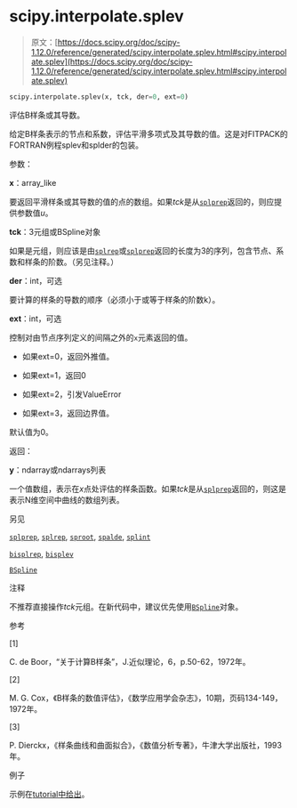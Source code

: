 # scipy.interpolate.splev

> 原文：[https://docs.scipy.org/doc/scipy-1.12.0/reference/generated/scipy.interpolate.splev.html#scipy.interpolate.splev](https://docs.scipy.org/doc/scipy-1.12.0/reference/generated/scipy.interpolate.splev.html#scipy.interpolate.splev)

```py
scipy.interpolate.splev(x, tck, der=0, ext=0)
```

评估B样条或其导数。

给定B样条表示的节点和系数，评估平滑多项式及其导数的值。这是对FITPACK的FORTRAN例程splev和splder的包装。

参数：

**x**：array_like

要返回平滑样条或其导数的值的点的数组。如果*tck*是从[`splprep`](https://docs.scipy.org/doc/scipy-1.12.0/reference/generated/scipy.interpolate.splprep.html#scipy.interpolate.splprep "scipy.interpolate.splprep")返回的，则应提供参数值*u*。

**tck**：3元组或BSpline对象

如果是元组，则应该是由[`splrep`](https://docs.scipy.org/doc/scipy-1.12.0/reference/generated/scipy.interpolate.splrep.html#scipy.interpolate.splrep "scipy.interpolate.splrep")或[`splprep`](https://docs.scipy.org/doc/scipy-1.12.0/reference/generated/scipy.interpolate.splprep.html#scipy.interpolate.splprep "scipy.interpolate.splprep")返回的长度为3的序列，包含节点、系数和样条的阶数。（另见注释。）

**der**：int，可选

要计算的样条的导数的顺序（必须小于或等于样条的阶数k）。

**ext**：int，可选

控制对由节点序列定义的间隔之外的`x`元素返回的值。

+   如果ext=0，返回外推值。

+   如果ext=1，返回0

+   如果ext=2，引发ValueError

+   如果ext=3，返回边界值。

默认值为0。

返回：

**y**：ndarray或ndarrays列表

一个值数组，表示在*x*点处评估的样条函数。如果*tck*是从[`splprep`](https://docs.scipy.org/doc/scipy-1.12.0/reference/generated/scipy.interpolate.splprep.html#scipy.interpolate.splprep "scipy.interpolate.splprep")返回的，则这是表示N维空间中曲线的数组列表。

另见

[`splprep`](https://docs.scipy.org/doc/scipy-1.12.0/reference/generated/scipy.interpolate.splprep.html#scipy.interpolate.splprep "scipy.interpolate.splprep"), [`splrep`](https://docs.scipy.org/doc/scipy-1.12.0/reference/generated/scipy.interpolate.splrep.html#scipy.interpolate.splrep "scipy.interpolate.splrep"), [`sproot`](https://docs.scipy.org/doc/scipy-1.12.0/reference/generated/scipy.interpolate.sproot.html#scipy.interpolate.sproot "scipy.interpolate.sproot"), [`spalde`](https://docs.scipy.org/doc/scipy-1.12.0/reference/generated/scipy.interpolate.spalde.html#scipy.interpolate.spalde "scipy.interpolate.spalde"), [`splint`](https://docs.scipy.org/doc/scipy-1.12.0/reference/generated/scipy.interpolate.splint.html#scipy.interpolate.splint "scipy.interpolate.splint")

[`bisplrep`](https://docs.scipy.org/doc/scipy-1.12.0/reference/generated/scipy.interpolate.bisplrep.html#scipy.interpolate.bisplrep "scipy.interpolate.bisplrep"), [`bisplev`](https://docs.scipy.org/doc/scipy-1.12.0/reference/generated/scipy.interpolate.bisplev.html#scipy.interpolate.bisplev "scipy.interpolate.bisplev")

[`BSpline`](https://docs.scipy.org/doc/scipy-1.12.0/reference/generated/scipy.interpolate.BSpline.html#scipy.interpolate.BSpline "scipy.interpolate.BSpline")

注释

不推荐直接操作*tck*元组。在新代码中，建议优先使用[`BSpline`](https://docs.scipy.org/doc/scipy-1.12.0/reference/generated/scipy.interpolate.BSpline.html#scipy.interpolate.BSpline "scipy.interpolate.BSpline")对象。

参考

[1]

C. de Boor，“关于计算B样条”，J.近似理论，6，p.50-62，1972年。

[2]

M. G. Cox，《B样条的数值评估》，《数学应用学会杂志》，10期，页码134-149，1972年。

[3]

P. Dierckx，《样条曲线和曲面拟合》，《数值分析专著》，牛津大学出版社，1993年。

例子

示例在[tutorial中给出](../../tutorial/interpolate/smoothing_splines.html#tutorial-interpolate-splxxx)。
